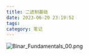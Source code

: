 ```yaml
---
title: 二进制基础
date: 2023-06-20 23:19:52
tags:
category: 笔记
---
```


![Binar_Fundamentals_00.png](https://p.ipic.vip/tuhmu1.png)

